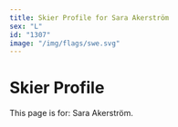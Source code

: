 ```yaml
---
title: Skier Profile for Sara Akerström
sex: "L"
id: "1307"
image: "/img/flags/swe.svg" 
---
```


# Skier Profile

This page is for: Sara Akerström.
    